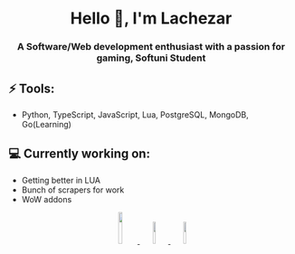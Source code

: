 <h1 align="center">Hello 👋, I'm Lachezar</h1>
<h3 align="center">A Software/Web development enthusiast with a passion for gaming, Softuni Student</h3>

## ⚡ Tools:
- Python, TypeScript, JavaScript, Lua, PostgreSQL, MongoDB, Go(Learning)

##  💻 Currently working on:
- Getting better in LUA
- Bunch of scrapers for work
- WoW addons





<p align="center" width="100%">
    <a href="https://Discord.gg/onokena"><img width="12%" src="https://img.shields.io/badge/Discord-7289DA?style=for-the-badge&logo=discord&logoColor=white"> </a>
    <a href="https://steamcommunity.com/id/onokena/"><img width="10%" src="https://img.shields.io/badge/Steam-000000?style=for-the-badge&logo=steam&logoColor=white"> </a>
    <a href="mailto:luiliev00@gmail.com"><img width="10%" src="https://img.shields.io/badge/Gmail-D14836?style=for-the-badge&logo=gmail&logoColor=white"> </a>
</p>
